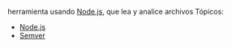 herramienta usando [Node.js](https://nodejs.org/), que lea y analice archivos
Tópicos:

- [Node.js](https://nodejs.org/en/)
- [Semver](https://semver.org/)